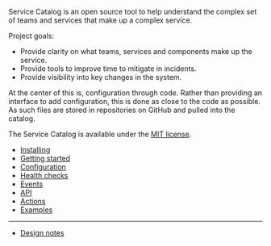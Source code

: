 Service Catalog is an open source tool to help understand the complex set of teams and services that make up a complex service.

Project goals:
* Provide clarity on what teams, services and components make up the service.
* Provide tools to improve time to mitigate in incidents.
* Provide visibility into key changes in the system.

At the center of this is, configuration through code. Rather than providing an interface to add configuration, this is done as close to the code as possible. As such files are stored in repositories on GitHub and pulled into the catalog.

The Service Catalog is available under the [MIT license](../license.md).

* [Installing](installing.md)
* [Getting started](getting-started.md)
* [Configuration](configuring.md)
* [Health checks](health-checks.md)
* [Events](events.md)
* [API](api.md)
* [Actions](actions.md)
* [Examples](examples/readme.md)

---

* [Design notes](design-notes.md)
